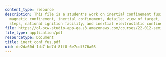 ```yaml
---
content_type: resource
description: This file is a student's work on inertial confinement fusion explaining
  magnetic confinement, inertial confinement, detailed view of target, fusion ignition
  steps, national ignition facility, and inertial electrostatic confinement.
file: https://ol-ocw-studio-app-qa.s3.amazonaws.com/courses/22-012-seminar-fusion-and-plasma-physics-spring-2006/de2da60d1db7bd7d8ff86e7cdf576a08_inert_conf_fus.pdf
file_type: application/pdf
resourcetype: Document
title: inert_conf_fus.pdf
uid: de2da60d-1db7-bd7d-8ff8-6e7cdf576a08
---
```

